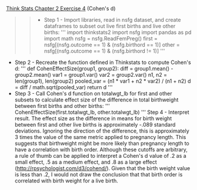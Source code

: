 [Think Stats Chapter 2 Exercise 4](http://greenteapress.com/thinkstats2/html/thinkstats2003.html#toc24) (Cohen's d)

>> * Step 1 - Import libraries, read in nsfg dataset, and create dataframes to subset out live first births and live other births:
'''
import thinkstats2
import nsfg
import pandas as pd
import math
nsfg = nsfg.ReadFemPreg()
first = nsfg[(nsfg.outcome == 1) & (nsfg.birthord == 1)]
other = nsfg[(nsfg.outcome == 1) & (nsfg.birthord != 1)]
'''
* Step 2 - Recreate the function defined in Thinkstats to compute Cohen's d:
'''
def CohenEffectSize(group1, group2):
  diff = group1.mean() - group2.mean()
  var1 = group1.var()
  var2 = group2.var()
  n1, n2 = len(group1), len(group2)
  pooled_var = (n1 * var1 + n2 * var2) / (n1 + n2)
  d = diff / math.sqrt(pooled_var)
  return d
'''
* Step 3 - Call Cohen's d function on totalwgt_lb for first and other subsets to calculate effect size of the difference in total birthweight between first births and other births:
'''
CohenEffectSize(first.totalwgt_lb, other.totalwgt_lb)
'''
Step 4 - Interpret result. The effect size as the difference in means for birth weight between first and other live births is approximately -.089 standard deviations. Ignoring the direction of the difference, this is approximately 3 times the value of the same metric applied to pregnancy length. This suggests that birthweight might be more likely than pregnancy length to have a correlation with birth order. Although these cutoffs are arbitrary, a rule of thumb can be applied to interpret a Cohen's d value of .2 as a small effect, .5 as a medium effect, and .8 as a large effect (http://rpsychologist.com/d3/cohend/). Given that the birth weight value is less than .2, I would not draw the conclusion that that birth order is correlated with birth weight for a live birth.
